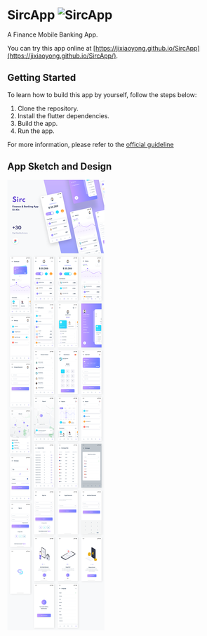 # SircApp ![SircApp](https://github.com/jixiaoyong/SircApp/actions/workflows/main.yml/badge.svg)

A Finance Mobile Banking App.

You can try this app online at [https://jixiaoyong.github.io/SircApp](https://jixiaoyong.github.io/SircApp/).

## Getting Started

To learn how to build this app by yourself, follow the steps below:

1. Clone the repository.
2. Install the flutter dependencies.
3. Build the app.
4. Run the app.

For more information, please refer to the [official guideline](https://docs.flutter.dev/deployment/android#build-an-apk)

## App Sketch and Design

![](./doc/imgs/AppSketch.png)


